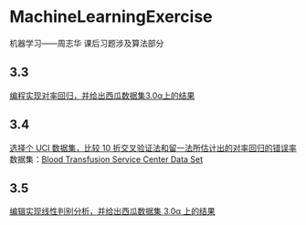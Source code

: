 # MachineLearningExercise
  机器学习——周志华 课后习题涉及算法部分  
    
## 3.3  
   [编程实现对率回归，并给出西瓜数据集3.0α上的结果](https://github.com/albert51966/MachineLearningExercise/tree/main/3.3) 
## 3.4  
   [选择个 UCI 数据集，比较 10 折交叉验证法和留一法所估计出的对率回归的错误率](https://github.com/albert51966/MachineLearningExercise/tree/main/3.4)  
   数据集：[Blood Transfusion Service Center Data Set](https://archive.ics.uci.edu/ml/datasets/Blood+Transfusion+Service+Center)  
## 3.5  
   [编辑实现线性判别分析，并给出西瓜数据集 3.0α 上的结果](https://github.com/albert51966/MachineLearningExercise/tree/main/3.5)  
   

